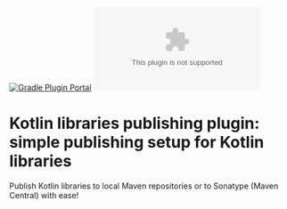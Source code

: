 [![Gradle Plugin Portal](https://img.shields.io/gradle-plugin-portal/v/ru.ileasile.kotlin.publisher?label=publisher%20plugin)](https://plugins.gradle.org/plugin/ru.ileasile.kotlin.publisher)
[![Gradle Plugin Portal](https://img.shields.io/gradle-plugin-portal/v/ru.ileasile.kotlin.doc?label=docs%20plugin)](https://plugins.gradle.org/plugin/ru.ileasile.kotlin.doc)

# Kotlin libraries publishing plugin: simple publishing setup for Kotlin libraries

Publish Kotlin libraries to local Maven repositories or to Sonatype (Maven Central) with ease!
